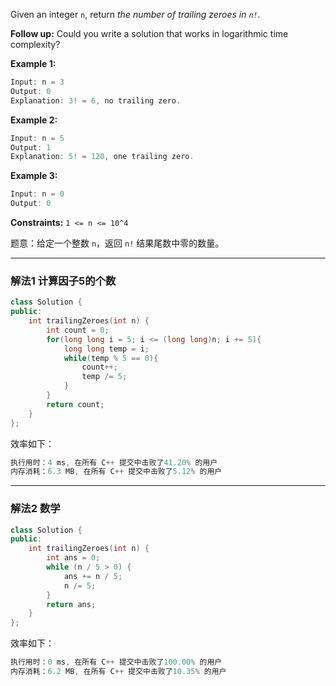 

Given an integer `n`, return *the number of trailing zeroes in `n!`.*

**Follow up:** Could you write a solution that works in logarithmic time complexity?

 

**Example 1:**

```swift
Input: n = 3
Output: 0
Explanation: 3! = 6, no trailing zero.
```

**Example 2:**

```swift
Input: n = 5
Output: 1
Explanation: 5! = 120, one trailing zero.
```

**Example 3:**

```swift
Input: n = 0
Output: 0
```

 

**Constraints:**  `1 <= n <= 10^4`

题意：给定一个整数 `n`，返回 `n!` 结果尾数中零的数量。

---
### 解法1 计算因子5的个数
```cpp
class Solution {
public:
    int trailingZeroes(int n) {
        int count = 0;
        for(long long i = 5; i <= (long long)n; i += 5){
            long long temp = i;
            while(temp % 5 == 0){
                count++;
                temp /= 5;
            }
        }
        return count; 
    }
}; 
```
效率如下：
```cpp
执行用时：4 ms, 在所有 C++ 提交中击败了41.20% 的用户
内存消耗：6.3 MB, 在所有 C++ 提交中击败了5.12% 的用户
```
---
### 解法2 数学
```cpp
class Solution {
public:
    int trailingZeroes(int n) {
        int ans = 0;
        while (n / 5 > 0) {
            ans += n / 5;
            n /= 5;
        }
        return ans;
    }
}; 
```
效率如下：
```cpp
执行用时：0 ms, 在所有 C++ 提交中击败了100.00% 的用户
内存消耗：6.2 MB, 在所有 C++ 提交中击败了10.35% 的用户
```
